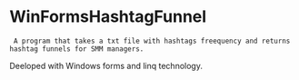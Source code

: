 # WinFormsHashtagFunnel

     A program that takes a txt file with hashtags freequency and returns hashtag funnels for SMM managers.
Deeloped with Windows forms and linq technology.
